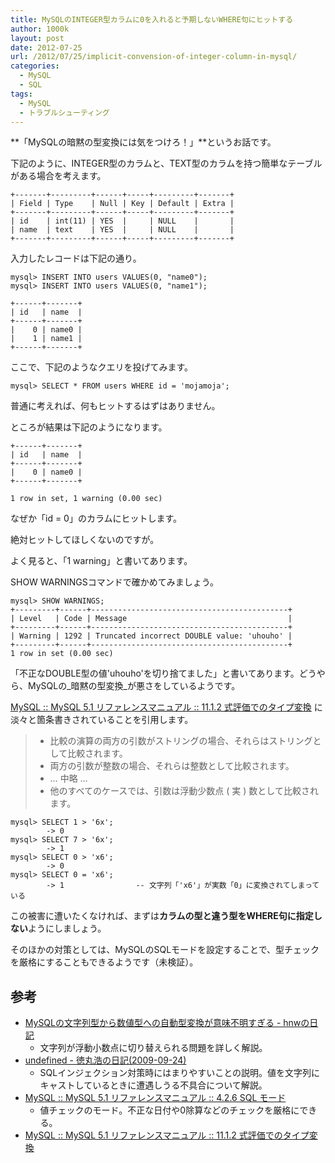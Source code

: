 ```yaml
---
title: MySQLのINTEGER型カラムに0を入れると予期しないWHERE句にヒットする
author: 1000k
layout: post
date: 2012-07-25
url: /2012/07/25/implicit-convension-of-integer-column-in-mysql/
categories:
  - MySQL
  - SQL
tags:
  - MySQL
  - トラブルシューティング
---
```

**「MySQLの暗黙の型変換には気をつけろ！」**というお話です。

<!--more-->

下記のように、INTEGER型のカラムと、TEXT型のカラムを持つ簡単なテーブルがある場合を考えます。

```
+-------+---------+------+-----+---------+-------+
| Field | Type    | Null | Key | Default | Extra |
+-------+---------+------+-----+---------+-------+
| id    | int(11) | YES  |     | NULL    |       |
| name  | text    | YES  |     | NULL    |       |
+-------+---------+------+-----+---------+-------+
```


入力したレコードは下記の通り。

```
mysql> INSERT INTO users VALUES(0, "name0");
mysql> INSERT INTO users VALUES(0, "name1");

+------+-------+
| id   | name  |
+------+-------+
|    0 | name0 |
|    1 | name1 |
+------+-------+
```


ここで、下記のようなクエリを投げてみます。

```
mysql> SELECT * FROM users WHERE id = 'mojamoja';
```


普通に考えれば、何もヒットするはずはありません。

ところが結果は下記のようになります。

```
+------+-------+
| id   | name  |
+------+-------+
|    0 | name0 |
+------+-------+

1 row in set, 1 warning (0.00 sec)
```


なぜか「id = 0」のカラムにヒットします。

絶対ヒットしてほしくないのですが。

よく見ると、「1 warning」と書いてあります。

SHOW WARNINGSコマンドで確かめてみましょう。

```
mysql> SHOW WARNINGS;
+---------+------+--------------------------------------------+
| Level   | Code | Message                                    |
+---------+------+--------------------------------------------+
| Warning | 1292 | Truncated incorrect DOUBLE value: 'uhouho' |
+---------+------+--------------------------------------------+
1 row in set (0.00 sec)
```


「不正なDOUBLE型の値'uhouho'を切り捨てました」と書いてあります。どうやら、MySQLの_暗黙の型変換_が悪さをしているようです。

[MySQL :: MySQL 5.1 リファレンスマニュアル :: 11.1.2 式評価でのタイプ変換](http://dev.mysql.com/doc/refman/5.1/ja/type-conversion.html) に淡々と箇条書きされていることを引用します。

>   * 比較の演算の両方の引数がストリングの場合、それらはストリングとして比較されます。
>   * 両方の引数が整数の場合、それらは整数として比較されます。
>   * … 中略 …
>   * 他のすべてのケースでは、引数は浮動少数点 ( 実 ) 数として比較されます。

```
mysql> SELECT 1 > '6x';
        -> 0
mysql> SELECT 7 > '6x';
        -> 1
mysql> SELECT 0 > 'x6';
        -> 0
mysql> SELECT 0 = 'x6';
        -> 1                -- 文字列「'x6'」が実数「0」に変換されてしまっている
```


この被害に遭いたくなければ、まずは**カラムの型と違う型をWHERE句に指定しない**ようにしましょう。

そのほかの対策としては、MySQLのSQLモードを設定することで、型チェックを厳格にすることもできるようです（未検証）。

## 参考

  * [MySQLの文字列型から数値型への自動型変換が意味不明すぎる - hnwの日記](http://d.hatena.ne.jp/hnw/20120405)
      * 文字列が浮動小数点に切り替えられる問題を詳しく解説。
  * [undefined - 徳丸浩の日記(2009-09-24)](http://www.tokumaru.org/d/20090924.html#p01)
      * SQLインジェクション対策時にはまりやすいことの説明。値を文字列にキャストしているときに遭遇しうる不具合について解説。
  * [MySQL :: MySQL 5.1 リファレンスマニュアル :: 4.2.6 SQL モード](http://dev.mysql.com/doc/refman/5.1/ja/server-sql-mode.html)
      * 値チェックのモード。不正な日付や0除算などのチェックを厳格にできる。
  * [MySQL :: MySQL 5.1 リファレンスマニュアル :: 11.1.2 式評価でのタイプ変換](http://dev.mysql.com/doc/refman/5.1/ja/type-conversion.html)